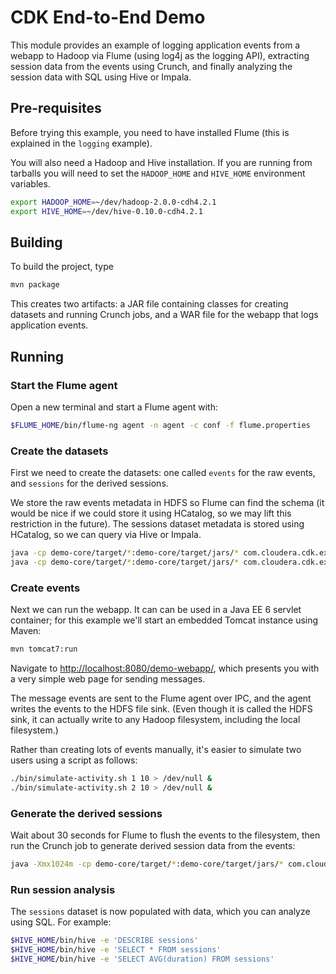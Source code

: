# CDK End-to-End Demo

This module provides an example of logging application events from a webapp to Hadoop
via Flume (using log4j as the logging API), extracting session data from the events using
Crunch, and finally analyzing the session data with SQL using Hive or Impala.

## Pre-requisites

Before trying this example, you need to have installed Flume (this is explained in the
`logging` example).

You will also need a Hadoop and Hive installation. If you are running from tarballs you
will need to set the `HADOOP_HOME` and `HIVE_HOME` environment variables.

```bash
export HADOOP_HOME=~/dev/hadoop-2.0.0-cdh4.2.1
export HIVE_HOME=~/dev/hive-0.10.0-cdh4.2.1
```

## Building

To build the project, type

```bash
mvn package
```

This creates two artifacts: a JAR file containing classes for creating datasets and
running Crunch jobs, and a WAR file for the webapp that logs application events.

## Running

### Start the Flume agent

Open a new terminal and start a Flume agent with:

```bash
$FLUME_HOME/bin/flume-ng agent -n agent -c conf -f flume.properties
```

### Create the datasets

First we need to create the datasets: one called `events` for the raw events,
and `sessions` for the derived sessions.

We store the raw events metadata in HDFS so Flume can find the schema (it would be nice
if we could store it using HCatalog, so we may lift this restriction in the future).
The sessions dataset metadata is stored using HCatalog, so we can query via Hive or
Impala.

```bash
java -cp demo-core/target/*:demo-core/target/jars/* com.cloudera.cdk.examples.demo.CreateStandardEventDataset
java -cp demo-core/target/*:demo-core/target/jars/* com.cloudera.cdk.examples.demo.CreateSessionDataset
```

### Create events

Next we can run the webapp. It can can be used in a Java EE 6 servlet
container; for this example we'll start an embedded Tomcat instance using Maven:

```bash
mvn tomcat7:run
```

Navigate to [http://localhost:8080/demo-webapp/](http://localhost:8080/demo-webapp/),
which presents you with a very simple web page for sending messages.

The message events are sent to the Flume agent
over IPC, and the agent writes the events to the HDFS file sink. (Even though it is
called the HDFS sink, it can actually write to any Hadoop filesystem,
including the local filesystem.)

Rather than creating lots of events manually, it's easier to simulate two users using
a script as follows:

```bash
./bin/simulate-activity.sh 1 10 > /dev/null &
./bin/simulate-activity.sh 2 10 > /dev/null &
```

### Generate the derived sessions

Wait about 30 seconds for Flume to flush the events to the filesystem,
then run the Crunch job to generate derived session data from the events:

```bash
java -Xmx1024m -cp demo-core/target/*:demo-core/target/jars/* com.cloudera.cdk.examples.demo.CreateSessions
```

### Run session analysis

The `sessions` dataset is now populated with data, which you can analyze using SQL. For
example:

```bash
$HIVE_HOME/bin/hive -e 'DESCRIBE sessions'
$HIVE_HOME/bin/hive -e 'SELECT * FROM sessions'
$HIVE_HOME/bin/hive -e 'SELECT AVG(duration) FROM sessions'
```